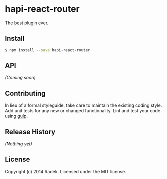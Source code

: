 # hapi-react-router 

The best plugin ever.

## Install

```bash
$ npm install --save hapi-react-router
```

## API

_(Coming soon)_


## Contributing

In lieu of a formal styleguide, take care to maintain the existing coding style. Add unit tests for any new or changed functionality. Lint and test your code using [gulp](http://gulpjs.com/).


## Release History

_(Nothing yet)_


## License

Copyright (c) 2014 Radek. Licensed under the MIT license.

